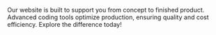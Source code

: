 Our website is built to support you from concept to finished product. Advanced coding tools optimize production, ensuring quality and cost efficiency. Explore the difference today!


